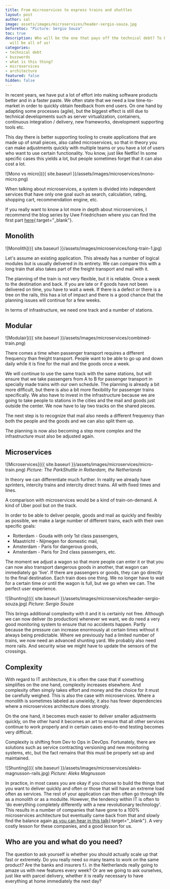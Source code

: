 ```yaml
---
title: From microservices to express trains and shuttles
layout: post
author: sal
image: assets/images/microservices/header-sergio-souza.jpg
beforetoc: "Picture: Sergio Souza"
toc: true
description: Who will be the one that pays off the technical debt? To be honest it
  will be all of us!
categories:
- technical debt
- buzzwords
- what is this thing?
- microservices
- architecture
featured: false
hidden: false
---
```


In recent years, we have put a lot of effort into making software products better and in a faster paste. We often state that we need a low time-to-market in order to quickly obtain feedback from end users. On one hand by adapting some processes (agile), but the biggest effect is still due to technical developments such as server virtualization, containers, continuous integration / delivery, new frameworks, development supporting tools etc.

This day there is better supporting tooling to create applications that are made up of small pieces, also called microservices, so that in theory you can make adjustments quickly with multiple teams or you have a lot of users who want to use certain functionality. You know, just like Netflix! In some specific cases this yields a lot, but people sometimes forget that it can also cost a lot.

![Mono vs micro]({{ site.baseurl }}/assets/images/microservices/mono-micro.png)

When talking about microservices, a system is divided into independent services that have only one goal such as search, calculation, rating, shopping cart, recommendation engine, etc.

If you really want to know a lot more in depth about microservices, I recommend the blog series by Uwe Friedrichsen where you can find the first part [here](https://www.ufried.com/blog/microservices_fallacy_1/){:target="_blank"}.

## Monolith
![Monolith]({{ site.baseurl }}/assets/images/microservices/long-train-1.jpg)

Let's assume an existing application. This already has a number of logical modules but is usually delivered in its entirety. We can compare this with a long train that also takes part of the freight transport and mail with it.

The planning of the train is not very flexible, but it is reliable. Once a week to the destination and back. If you are late or if goods have not been delivered on time, you have to wait a week. If there is a defect or there is a tree on the rails, this has a lot of impact and there is a good chance that the planning issues will continue for a few weeks.

In terms of infrastructure, we need one track and a number of stations.

## Modular
![Modulair]({{ site.baseurl }}/assets/images/microservices/combined-train.png)

There comes a time when passenger transport requires a different frequency than freight transport. People want to be able to go up and down daily while it is fine for the mail and the goods once a week. 

We will continue to use the same track with the same stations, but will ensure that we take passengers from A to B for passenger transport in specially made trains with our own schedule. The planning is already a bit more difficult, but there is also a bit more flexibility for passenger trains specifically. We also have to invest in the infrastructure because we are going to take people to stations in the cities and the mail and goods just outside the center. We now have to lay two tracks on the shared pieces.

The next step is to recognize that mail also needs a different frequency than both the people and the goods and we can also split them up.

The planning is now also becoming a step more complex and the infrastructure must also be adjusted again.

## Microservices

![Microservices]({{ site.baseurl }}/assets/images/microservices/micro-train.png)
*Picture: The ParkShuttle in Rotterdam, the Netherlands*

In theory we can differentiate much further. In reality we already have sprinters, intercity trains and intercity direct trains. All with fixed times and lines.

A comparison with microservices would be a kind of train-on-demand. A kind of Uber pool but on the track. 

In order to be able to deliver people, goods and mail as quickly and flexibly as possible, we make a large number of different trains, each with their own specific goals:

* Rotterdam - Gouda with only 1st class passengers,
* Maastricht - Nijmegen for domestic mail,
* Amsterdam - Paris for dangerous goods,
* Amsterdam - Paris for 2nd class passengers, etc.

The moment we adjust a wagon so that more people can enter it or that you can now also transport dangerous goods in another, that wagon can immediately go 'live'. If there are passengers or goods, they can go directly to the final destination. Each train does one thing. We no longer have to wait for a certain time or until the wagon is full, but we go when we can. The perfect user experience.

![Shunting]({{ site.baseurl }}/assets/images/microservices/header-sergio-souza.jpg)
*Picture: Sergio Souza*

This brings additional complexity with it and it is certainly not free. Although we can now deliver (to production) whenever we want, we do need a very good monitoring system to ensure that no accidents happen. Partly because the pressure can increase enormously at certain times without it always being predictable. Where we previously had a limited number of trains, we now need an advanced shunting yard. We probably also need more rails. And security wise we might have to update the sensors of the crossings.

## Complexity
With regard to IT architecture, it is often the case that if something simplifies on the one hand, complexity increases elsewhere. And complexity often simply takes effort and money and the choice for it must be carefully weighed. This is also the case with microservices. Where a monolith is sometimes labeled as unwieldy, it also has fewer dependencies where a microservices architecture does strongly.

On the one hand, it becomes much easier to deliver smaller adjustments quickly, on the other hand it becomes an art to ensure that all other services continue to work properly and in certain cases end-to-end testing becomes very difficult.

Complexity is shifting from Dev to Ops in DevOps. Fortunately, there are solutions such as service contracting versioning and new monitoring systems, etc, but the fact remains that this must be properly set up and maintained.

![Shunting]({{ site.baseurl }}/assets/images/microservices/aleks-magnusson-rails.jpg)
*Picture: Aleks Magnusson*

In practice, in most cases you are okay if you choose to build the things that you want to deliver quickly and often or those that will have an extreme load often as services. The rest of your application can then often go through life as a monolith or as a modulite. However, the tendency within IT is often to 'do everything completely differently with a new revolutionary technology'. This results in a number of companies that have gone to a 100% microservices architecture but eventually came back from that and slowly find the balance again [as you can hear in this talk](https://www.infoq.com/presentations/microservices-monolith-antipatterns){:target="_blank"}. A very costly lesson for these companies, and a good lesson for us.

## Who are you and what do you need?
The question to ask yourself is whether you should actually scale up that fast or extremely. Do you really need so many teams to work on the same product? Are the banks and insurers f.i. in the Netherlands really going to amaze us with new features every week? Or are we going to ask ourselves, just like with parcel delivery, whether it is really necessary to have everything at home immediately the next day?
